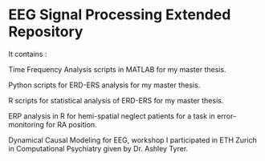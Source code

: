 # EEG Signal Processing Extended Repository

It contains :

Time Frequency Analysis scripts in MATLAB for my master thesis.

Python scripts for ERD-ERS analysis for my master thesis.

R scripts for statistical analysis of ERD-ERS for my master thesis.

ERP analysis in R for hemi-spatial neglect patients for a task in error-monitoring for RA position.

Dynamical Causal Modeling for EEG, workshop I participated in ETH Zurich in Computational Psychiatry given by Dr. Ashley Tyrer.

